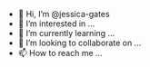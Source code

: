 - 👋 Hi, I’m @jessica-gates
- 👀 I’m interested in ...
- 🌱 I’m currently learning ...
- 💞️ I’m looking to collaborate on ...
- 📫 How to reach me ...

<!---
jessica-gates/jessica-gates is a ✨ special ✨ repository because its `README.md` (this file) appears on your GitHub profile.
You can click the Preview link to take a look at your changes.
--->
